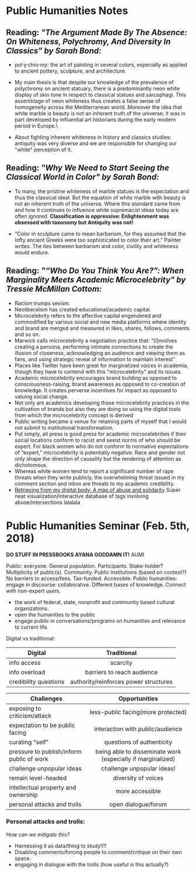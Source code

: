 # Public Humanities Notes

## Reading: *"The Argument Made By The Absence: On Whiteness, Polychromy, And Diversity In Classics" by Sarah Bond:*

- pol·y·chro·my: the art of painting in several colors, especially as applied to ancient pottery, sculpture, and architecture.

- My main thesis is that despite our knowledge of the prevalence of polychromy on ancient statuary, there is a predominantly neon white display of skin tone in respect to classical statues and sarcophagi. This assemblage of neon whiteness thus creates a false sense of homogeneity across the Mediterranean world.  Moreover the idea that white marble is beauty is not an inherent truth of the universe; it was in part developed by influential art historians during the early modern period in Europe.\
- About fighting inherent whiteness in history and classics studies: antiquity was very diverse and we are responsible for changing our "white" perception of it. 

## Reading: *"Why We Need to Start Seeing the Classical World in Color" by Sarah Bond:*

- To many, the pristine whiteness of marble statues is the expectation and thus the classical ideal. But the equation of white marble with beauty is not an inherent truth of the universe. Where this standard came from and how it continues to influence white supremacist ideas today are often ignored.
**Classification is oppressive: Enlightenment was obsessed with taxonomy but Antiquity was not!**

- “Color in sculpture came to mean barbarism, for they assumed that the lofty ancient Greeks were too sophisticated to color their art,” Painter writes. The ties between barbarism and color, civility and whiteness would endure.

## Reading: *"“Who Do You Think You Are?”: When Marginality Meets Academic Microcelebrity" by Tressie McMillan Cottom:*

- Racism trumps sexism. 
- Neoliberalism has created educational/academic capital. 
- Microcelebrity refers to the affective capital engendered and commodified by various social and new media platforms where identity and brand are merged and measured in likes, shares, follows, comments and so on.
- Marwick calls microcelebrity a negotiation practice that: “[I]nvolves creating a persona, performing intimate connections to create the illusion of closeness, acknowledging an audience and viewing them as fans, and using strategic reveal of information to maintain interest” 
- Places like Twitter have been great for marginalized voices in academia, though they have to contend with this "microcelebrity" and its issues. 
- Academic microcelebrity encourages brand building as opposed to consciousness-raising; brand awareness as opposed to co-creation of knowledge. It creates perverse incentives for impact as opposed to valuing social change.
- Not only are academics developing these microcelebrity practices in the cultivation of brands but also they are doing so using the digital tools from which the microcelebrity concept is derived
- Public writing became a venue for retaining parts of myself that I would not submit to institutional transformation.
-  Put simply, all press is good press for academic microcelebrities if their social locations conform to racist and sexist norms of who should be expert. For black women who do not conform to normative expectations of “expert,” microcelebrity is potentially negative. Race and gender not only shape the direction of causality but the rendering of attention as dichotomous. 
-  Whereas white women tend to report a significant number of rape threats when they write publicly, the overwhelming threat issued in my comment section and inbox are threats to my academic credibility. 
- [Retrieving from my digital body: A map of abuse and solidarity](http://www.bodyarchive.wanderingliquen.com/#8088%20<<%20I%20created%20the%20burkini%20to%20give%20women%20freedom,%20not%20to%20take%20it%20away) Super neat visualization/interactive database of tags involving abuse/intersections lalalala 

# Public Humanities Seminar (Feb. 5th, 2018)

**DO STUFF IN PRESSBOOKS AYANA GODDAMN IT!** AUMI

Public: everyone. General population. Participants. Stake-holder? Multiplicity of public(s). Community. Public institutions (based on context?) No barriers to access/fees. Tax-funded. Accessible. 
Public humanities: engage in discourse: collaborative. Different bases of knowledge. Connect with non-expert users. 
- the work of federal, state, nonprofit and community based cultural organizations. 
- open the humanities to the public
- engage public in conversations/programs on humanities and relevance to current life. 

Digital vs traditional: 

| Digital       | Traditional      |
| ------------- |:-------------:| 
| info access   | scarcity | 
| info overload    | barriers to reach audience| 
| credibility questions | authority/reinforces power structures| 


| Challenges | Opportunities |
| -------- |:---------:|
| exposing to criticism/attack | less-public facing(more protected) |
| expectation to be public facing | interaction with public/audience |
| curating "self" | questions of authenticity |
| pressure to publish/inform public of work | being able to disseminate work (especially if marginalized) |
| challenge unpopular ideas | challenge unpopular ideas! |
| remain level-headed | diversity of voices |
| intellectual property and ownership| more accessible| 
| personal attacks and trolls| open dialogue/forum |

### Personal attacks and trolls:
 *How can we mitigate this?*
 
 - Harnessing it as data/thing to study!!!!
 - Disabling comments/forcing people to comment/critique on their own space. 
 - engaging in dialogue with the trolls (how useful is this actually?) 
